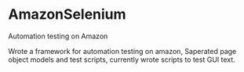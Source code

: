 # AmazonSelenium
Automation testing on Amazon

Wrote a framework for automation testing on amazon, Saperated page object models and test scripts, currently wrote scripts to test GUI text.

